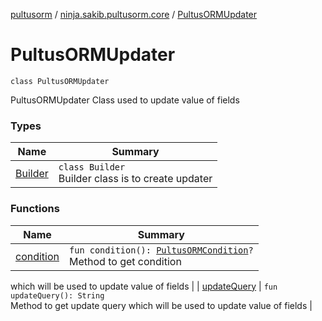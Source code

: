 [pultusorm](../../index.md) / [ninja.sakib.pultusorm.core](../index.md) / [PultusORMUpdater](.)

# PultusORMUpdater

`class PultusORMUpdater`

PultusORMUpdater
Class used to update value of fields

### Types

| Name | Summary |
|---|---|
| [Builder](-builder/index.md) | `class Builder`<br>Builder class is to create updater |

### Functions

| Name | Summary |
|---|---|
| [condition](condition.md) | `fun condition(): `[`PultusORMCondition`](../-pultus-o-r-m-condition/index.md)`?`<br>Method to get condition
which will be used to
update value of fields |
| [updateQuery](update-query.md) | `fun updateQuery(): String`<br>Method to get update query
which will be used to
update value of fields |
